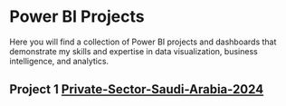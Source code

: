 # Power BI Projects
Here you will find a collection of Power BI projects and dashboards that demonstrate my skills and expertise in data visualization, business intelligence, and analytics.






## Project 1 [Private-Sector-Saudi-Arabia-2024](https://github.com/Malik-Almalki/Private-Sector-Saudi-Arabia-2024.git)

